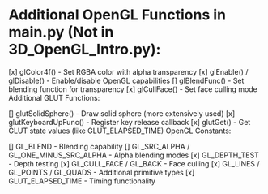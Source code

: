 
# Additional OpenGL Functions in main.py (Not in 3D_OpenGL_Intro.py):

[x] glColor4f() - Set RGBA color with alpha transparency
[x] glEnable() / glDisable() - Enable/disable OpenGL capabilities
[] glBlendFunc() - Set blending function for transparency
[x] glCullFace() - Set face culling mode
Additional GLUT Functions:

[] glutSolidSphere() - Draw solid sphere (more extensively used)
[x] glutKeyboardUpFunc() - Register key release callback
[x] glutGet() - Get GLUT state values (like GLUT_ELAPSED_TIME)
OpenGL Constants:

[] GL_BLEND - Blending capability
[] GL_SRC_ALPHA / GL_ONE_MINUS_SRC_ALPHA - Alpha blending modes
[x] GL_DEPTH_TEST - Depth testing
[x] GL_CULL_FACE / GL_BACK - Face culling
[x] GL_LINES / GL_POINTS / GL_QUADS - Additional primitive types
[x] GLUT_ELAPSED_TIME - Timing functionality
